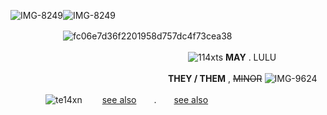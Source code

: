 ![IMG-8249](https://github.com/gnardenGnostic/gnardenGnostic/assets/171537461/b2c25ed3-6ce1-4661-b3fb-e4f1a2077e16)![IMG-8249](https://github.com/gnardenGnostic/gnardenGnostic/assets/171537461/342b18c8-3423-4993-8579-c7af2edb22fd)

　　　　　　![fc06e7d36f2201958d757dc4f73cea38](https://github.com/gnardenGnostic/gnardenGnostic/assets/171537461/898ffe97-9e8e-43ee-aca0-47617bf51ec2)

　　　　　　　　　　　　　　　　
　　　　![114xts](https://github.com/gnardenGnostic/gnardenGnostic/assets/171537461/63262a3e-4e51-476d-b20f-cfd834aff933) **MAY** . LULU


　　　　　　　　　　　　　　　　　　__THEY / THEM__ , ~~MINOR~~ ![IMG-9624](https://github.com/gnardenGnostic/gnardenGnostic/assets/171537461/dc22cc82-920f-40e9-9dcd-4084631d85be)

    
  　　　　![te14xn](https://github.com/gnardenGnostic/gnardenGnostic/assets/171537461/d17f9a21-7f14-42e1-9357-ad1e9e647617)　　 [see also](https://www.patreon.com/user/about?u=98504935)　　.　　[see also](https://pronouns.cc/@togeinumaki)
